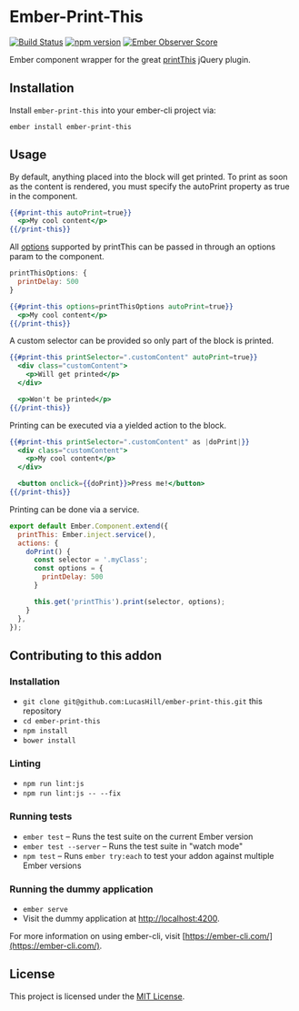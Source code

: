 # Ember-Print-This


[![Build Status](https://travis-ci.org/LucasHill/ember-print-this.svg?branch=master)](https://travis-ci.org/LucasHill/ember-print-this)
[![npm version](https://badge.fury.io/js/ember-print-this.svg)](https://badge.fury.io/js/ember-print-this)
[![Ember Observer Score](http://emberobserver.com/badges/ember-print-this.svg)](http://emberobserver.com/addons/ember-print-this)

Ember component wrapper for the great [printThis](https://github.com/jasonday/printThis) jQuery plugin.
## Installation

Install `ember-print-this` into your ember-cli project via:

    ember install ember-print-this

## Usage
By default, anything placed into the block will get printed.
To print as soon as the content is rendered, you must specify
the autoPrint property as true in the component.

```hbs
{{#print-this autoPrint=true}}
  <p>My cool content</p>
{{/print-this}}
```

All [options](https://github.com/jasonday/printThis#all-options)
supported by printThis can be passed in through an options param 
to the component. 

```js
printThisOptions: {
  printDelay: 500
}
```

```hbs
{{#print-this options=printThisOptions autoPrint=true}}
  <p>My cool content</p>
{{/print-this}}
```

A custom selector can be provided so only part of the block is printed. 

```hbs
{{#print-this printSelector=".customContent" autoPrint=true}}
  <div class="customContent">
    <p>Will get printed</p>
  </div>

  <p>Won't be printed</p>
{{/print-this}}
```

Printing can be executed via a yielded action to the block.

```hbs
{{#print-this printSelector=".customContent" as |doPrint|}}
  <div class="customContent">
    <p>My cool content</p>
  </div>

  <button onclick={{doPrint}}>Press me!</button>
{{/print-this}}
```

Printing can be done via a service.
```js
export default Ember.Component.extend({
  printThis: Ember.inject.service(),
  actions: {
    doPrint() {
      const selector = '.myClass';
      const options = {
        printDelay: 500
      }

      this.get('printThis').print(selector, options);
    }
  },
});
```
## Contributing to this addon
### Installation

* `git clone git@github.com:LucasHill/ember-print-this.git` this repository
* `cd ember-print-this`
* `npm install`
* `bower install`

### Linting

* `npm run lint:js`
* `npm run lint:js -- --fix`

### Running tests

* `ember test` – Runs the test suite on the current Ember version
* `ember test --server` – Runs the test suite in "watch mode"
* `npm test` – Runs `ember try:each` to test your addon against multiple Ember versions

### Running the dummy application

* `ember serve`
* Visit the dummy application at [http://localhost:4200](http://localhost:4200).

For more information on using ember-cli, visit [https://ember-cli.com/](https://ember-cli.com/).

License
------------------------------------------------------------------------------

This project is licensed under the [MIT License](LICENSE.md).
